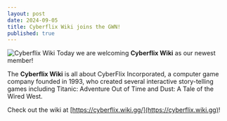 ```yaml
---
layout: post
date: 2024-09-05
title: Cyberflix Wiki joins the GWN!
published: true
---
```

![Cyberflix Wiki]({{site.baseurl}}/images/cyberflixwiki.png)
Today we are welcoming **Cyberflix Wiki** as our newest member!

The **Cyberflix Wiki** is all about CyberFlix Incorporated, a computer game company founded in 1993, who created several interactive story-telling games including Titanic: Adventure Out of Time and Dust: A Tale of the Wired West.

Check out the wiki at [https://cyberflix.wiki.gg/](https://cyberflix.wiki.gg)!
